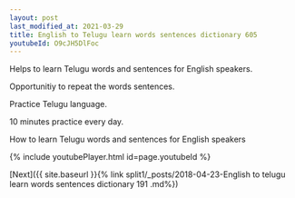 ```yaml
---
layout: post
last_modified_at: 2021-03-29
title: English to Telugu learn words sentences dictionary 605 
youtubeId: O9cJH5DlFoc
---
```

 
 
Helps to learn Telugu words and sentences for English speakers.

Opportunitiy to repeat the words sentences. 

Practice Telugu language. 
 
10 minutes practice every day. 
 
How to learn Telugu words and sentences for English speakers 
 
{% include youtubePlayer.html id=page.youtubeId %}
 
 
[Next]({{ site.baseurl }}{% link  split1/_posts/2018-04-23-English to telugu learn words sentences dictionary 191 .md%})
 
